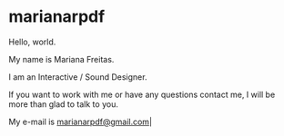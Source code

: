# marianarpdf
Hello, world.

My name is Mariana Freitas.

I am an Interactive / Sound Designer.

If you want to work with me or have any questions contact me, I will be more than glad to talk to you.

My e-mail is marianarpdf@gmail.com|
